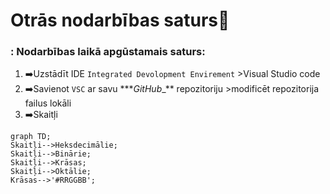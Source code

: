 # Otrās nodarbības saturs:pushpin:

### : Nodarbības laikā apgūstamais saturs:

1. :arrow_right:Uzstādīt IDE `Integrated Devolopment Envirement` >Visual Studio code
2. :arrow_right:Savienot `VSC` ar savu \*\**_GitHub_\_\*\* repozitoriju >modificēt repozitorija failus lokāli
3. :arrow_right:Skaitļi

```mermaid
graph TD;
Skaitļi-->Heksdecimālie;
Skaitļi-->Binārie;
Skaitļi-->Krāsas;
Skaitļi-->Oktālie;
Krāsas-->'#RRGGBB';

```
